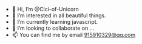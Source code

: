 - 👋 Hi, I’m @Cici-of-Unicorn
- 👀 I’m interested in all beautiful things.
- 🌱 I’m currently learning javascript.
- 💞️ I’m looking to collaborate on ...
- 📫 You can find me by email 915910329@qq.com

<!---
Cici-of-Unicorn/Cici-of-Unicorn is a ✨ special ✨ repository because its `README.md` (this file) appears on your GitHub profile.
You can click the Preview link to take a look at your changes.
--->
